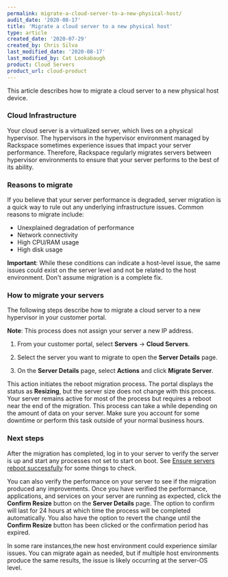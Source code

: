 ```yaml
---
permalink: migrate-a-cloud-server-to-a-new-physical-host/
audit_date: '2020-08-17'
title: 'Migrate a cloud server to a new physical host'
type: article
created_date: '2020-07-29'
created_by: Chris Silva
last_modified_date: '2020-08-17'
last_modified_by: Cat Lookabaugh
product: Cloud Servers
product_url: cloud-product
---
```


This article describes how to migrate a cloud server to a new physical host device.


### Cloud Infrastructure

Your cloud server is a virtualized server, which lives on a physical hypervisor. The hypervisors in the hypervisor
environment managed by Rackspace sometimes experience issues that impact your server performance. Therefore,
Rackspace regularly migrates servers between hypervisor environments to ensure that your server performs to the best
of its ability.

### Reasons to migrate

If you believe that your server performance is degraded, server migration is a quick way to rule out any underlying
infrastructure issues. Common reasons to migrate include:

- Unexplained degradation of performance
- Network connectivity
- High CPU/RAM usage
- High disk usage

**Important**: While these conditions can indicate a host-level issue, the same issues could exist on the server level and
not be related to the host environment. Don't assume migration is a complete fix.

### How to migrate your servers

The following steps describe how to migrate a cloud server to a new hypervisor in your customer portal.

**Note**: This process does not assign your server a new IP address.

1. From your customer portal, select **Servers** -> **Cloud Servers**.

2. Select the server you want to migrate to open the **Server Details** page.

3. On the **Server Details** page, select **Actions** and click **Migrate Server**.

This action initiates the reboot migration process. The portal displays the
status as **Resizing**, but the server size does not change with this process.
Your server remains active for most of the process but requires a reboot near
the end of the migration. This process can take a while depending on the amount
of data on your server. Make sure you account for some downtime or perform this
task outside of your normal business hours.

### Next steps

After the migration has completed, log in to your server to verify the server is
up and start any processes not set to start on boot. See [Ensure servers reboot successfully](/how-to/ensure-servers-reboot-successfully/) for some things to
check.

You can also verify the performance on your server to see if the migration
produced any improvements. Once you have verified the performance, applications,
and services on your server are running as expected, click the **Confirm
Resize** button on the **Server Details** page. The option to confirm will last
for 24 hours at which time the process will be completed automatically. You also
have the option to  revert the change until the **Confirm Resize** button has
been clicked or the confirmation period has expired.

In some rare instances,the new host environment could experience similar issues.
You can migrate again as needed, but if multiple host environments produce the
same results, the issue is likely occurring at the server-OS level.
